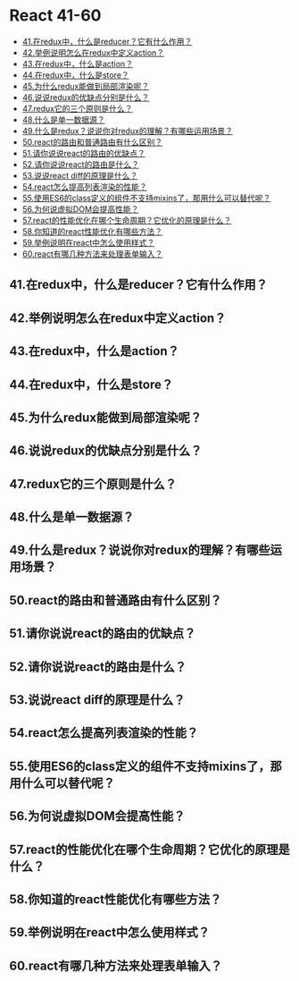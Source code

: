 React 41-60
===
<!-- TOC -->

- [41.在redux中，什么是reducer？它有什么作用？](#41在redux中什么是reducer它有什么作用)
- [42.举例说明怎么在redux中定义action？](#42举例说明怎么在redux中定义action)
- [43.在redux中，什么是action？](#43在redux中什么是action)
- [44.在redux中，什么是store？](#44在redux中什么是store)
- [45.为什么redux能做到局部渲染呢？](#45为什么redux能做到局部渲染呢)
- [46.说说redux的优缺点分别是什么？](#46说说redux的优缺点分别是什么)
- [47.redux它的三个原则是什么？](#47redux它的三个原则是什么)
- [48.什么是单一数据源？](#48什么是单一数据源)
- [49.什么是redux？说说你对redux的理解？有哪些运用场景？](#49什么是redux说说你对redux的理解有哪些运用场景)
- [50.react的路由和普通路由有什么区别？](#50react的路由和普通路由有什么区别)
- [51.请你说说react的路由的优缺点？](#51请你说说react的路由的优缺点)
- [52.请你说说react的路由是什么？](#52请你说说react的路由是什么)
- [53.说说react diff的原理是什么？](#53说说react-diff的原理是什么)
- [54.react怎么提高列表渲染的性能？](#54react怎么提高列表渲染的性能)
- [55.使用ES6的class定义的组件不支持mixins了，那用什么可以替代呢？](#55使用es6的class定义的组件不支持mixins了那用什么可以替代呢)
- [56.为何说虚拟DOM会提高性能？](#56为何说虚拟dom会提高性能)
- [57.react的性能优化在哪个生命周期？它优化的原理是什么？](#57react的性能优化在哪个生命周期它优化的原理是什么)
- [58.你知道的react性能优化有哪些方法？](#58你知道的react性能优化有哪些方法)
- [59.举例说明在react中怎么使用样式？](#59举例说明在react中怎么使用样式)
- [60.react有哪几种方法来处理表单输入？](#60react有哪几种方法来处理表单输入)

<!-- /TOC -->

## 41.在redux中，什么是reducer？它有什么作用？

## 42.举例说明怎么在redux中定义action？

## 43.在redux中，什么是action？ 

## 44.在redux中，什么是store？

## 45.为什么redux能做到局部渲染呢？

## 46.说说redux的优缺点分别是什么？

## 47.redux它的三个原则是什么？

## 48.什么是单一数据源？

## 49.什么是redux？说说你对redux的理解？有哪些运用场景？

## 50.react的路由和普通路由有什么区别？

## 51.请你说说react的路由的优缺点？

## 52.请你说说react的路由是什么？

## 53.说说react diff的原理是什么？ 

## 54.react怎么提高列表渲染的性能？

## 55.使用ES6的class定义的组件不支持mixins了，那用什么可以替代呢？

## 56.为何说虚拟DOM会提高性能？

## 57.react的性能优化在哪个生命周期？它优化的原理是什么？

## 58.你知道的react性能优化有哪些方法？

## 59.举例说明在react中怎么使用样式？

## 60.react有哪几种方法来处理表单输入？
